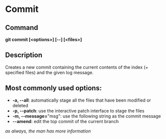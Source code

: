 Commit
===

Command
---
**git commit [\<options\>] [\-\-] [\<files\>]**

Description
---
Creates a new commit containing the current contents of the index (+ specified files)
and the given log message.

Most commonly used options:
---
* **\-a, \-\-all**: automatically stage all the files that have been modified or deleted
* **\-p, \-\-patch**: use the interactive patch interface to stage the files
* **\-m, \-\-message=**\"msg": use the following string as the commit message
* **\-\-amend**: edit the top commit of the current branch

*as always, the man has more information*
